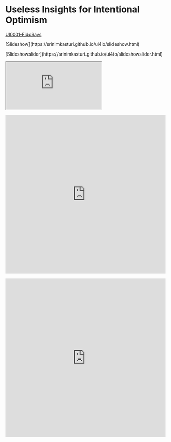 # Useless Insights for Intentional Optimism

[UI0001-FidoSays](https://srinimkasturi.github.io/ui4io/Fido0001.md)
<p></p>
[Slideshow](https://srinimkasturi.github.io/ui4io/slideshow.html)
<p></p>
[Slideshowslider](https://srinimkasturi.github.io/ui4io/slideshowslider.html)
<p></p>
<iframe src="https://srinimkasturi.github.io/ui4io/Fido0001.md" title="Fido0001"></iframe>
<p></p>
<iframe width="760px" height="500px" src="https://sway.office.com/s/PV2qCDVsGJsC2N75/embed" frameborder="0" marginheight="0" marginwidth="0" max-width="100%" sandbox="allow-forms allow-modals allow-orientation-lock allow-popups allow-same-origin allow-scripts" scrolling="no" style="border: none; max-width: 100%; max-height: 100vh" allowfullscreen mozallowfullscreen msallowfullscreen webkitallowfullscreen></iframe>
<p></p>
<iframe width="760px" height="500px" src="https://sway.office.com/s/Wg2GJNudHKhCjEw9/embed" frameborder="0" marginheight="0" marginwidth="0" max-width="100%" sandbox="allow-forms allow-modals allow-orientation-lock allow-popups allow-same-origin allow-scripts" scrolling="no" style="border: none; max-width: 100%; max-height: 100vh" allowfullscreen mozallowfullscreen msallowfullscreen webkitallowfullscreen></iframe>
